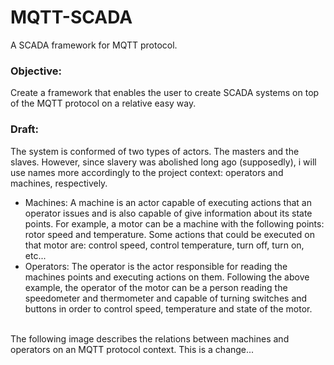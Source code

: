 MQTT-SCADA
==========
A SCADA framework for MQTT protocol.

<h3>Objective:</h3>
Create a framework that enables the user to create SCADA systems on top of the MQTT protocol on a relative easy way.

<h3>Draft:</h3>
The system is conformed of two types of actors. The masters and the slaves. However, since slavery was abolished long ago (supposedly), i will use names more accordingly to the project context: operators and machines, respectively. <br>
<ul>
<li>Machines: A machine is an actor capable of executing actions that an operator issues and is also capable of give information about its state points. For example, a motor can be a machine with the following points: rotor speed and temperature. Some actions that could be executed on that motor are: control speed, control temperature, turn off, turn on, etc...
<li>Operators: The operator is the actor responsible for reading the machines points and executing actions on them. Following the above example, the operator of the motor can be a person reading the speedometer and thermometer and capable of turning switches and buttons in order to control speed, temperature and state of the motor.
</ul> <br>
The following image describes the relations between machines and operators on an MQTT protocol context. This is a change...

